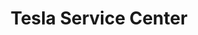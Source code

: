 ---
title: "Tesla Service Center"
url: /nuernberg/tesla-service-center-thumenberger-weg/
shop: Autohaus
---